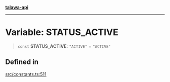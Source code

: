 [**talawa-api**](../../README.md)

***

# Variable: STATUS\_ACTIVE

> `const` **STATUS\_ACTIVE**: `"ACTIVE"` = `"ACTIVE"`

## Defined in

[src/constants.ts:511](https://github.com/Suyash878/talawa-api/blob/e4413cec641a837926071678fed3c7f67234e31e/src/constants.ts#L511)
